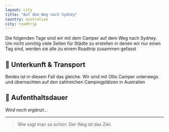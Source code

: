 ```yaml
---
layout: city
title: "Auf dem Weg nach Sydney"
country: australien
city: roadtrip
---
```

Die folgenden Tage sind wir mit dem Camper auf dem Weg nach Sydney.
Um nicht unnötig viele Seiten für Städte zu erstellen in denen wir nur einen Tag sind, werden sie alle zu einem Roadtrip zusammen gefasst

## 🏨 Unterkunft & Transport

Beides ist in diesem Fall das gleiche. Wir sind mit Ollis Camper unterwegs und übernachten auf den zahlreichen Campingplätzen in Australien

## 📅 Aufenthaltsdauer

_Wird noch ergänzt..._

---

> Wie sagt man so schön: Der Weg ist das Ziel.
